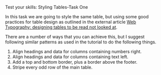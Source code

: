 Test your skills: Styling Tables-Task One

In this task we are going to style the same table, but using some good practices for table design as outlined in the external article <a href="https://alistapart.com/article/web-typography-tables/">Web Typography: designing tables to be read not looked at</a>.

There are a number of ways that you can achieve this, but I suggest following similar patterns as used in the tutorial to do the following things.

1. Align headings and data for columns containing numbers right.
2. Align headings and data for columns containing text left.
3. Add a top and bottom border, plus a border above the footer.
4. Stripe every odd row of the main table.
